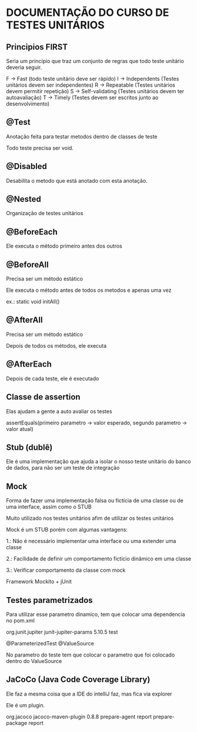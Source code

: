 # DOCUMENTAÇÃO DO CURSO DE TESTES UNITÁRIOS

## Principios FIRST

Seria um princípio que traz um conjunto de regras que todo teste unitário deveria seguir.


F -> Fast (todo teste unitário deve ser rápido)
I -> Independents (Testes unitários devem ser independentes)
R -> Repeatable (Testes unitários devem permitir repetição)
S -> Self-validating (Testes unitários devem ter autoavaliação)
T -> Timely (Testes devem ser escritos junto ao desenvolvimento)



## @Test


Anotação feita para testar metodos dentro de classes de teste

Todo teste precisa ser void.


## @Disabled

Desabilita o metodo que está anotado com esta anotação.


## @Nested

Organização de testes unitários


## @BeforeEach

Ele executa o método primeiro antes dos outros

## @BeforeAll

Precisa ser um método estático

Ele executa o método antes de todos os metodos e apenas uma vez

ex.: static void initAll()


## @AfterAll

Precisa ser um método estático

Depois de todos os métodos, ele executa


## @AfterEach

Depois de cada teste, ele é executado


## Classe de assertion

Elas ajudam a gente a auto avaliar os testes


assertEquals(primeiro parametro -> valor esperado, segundo parametro -> valor atual)



## Stub (dublê)


Ele é uma implementação que ajuda a isolar o nosso teste unitário do banco de dados, para não ser um teste de integração



## Mock


Forma de fazer uma implementação falsa ou fictícia de uma classe ou de uma interface, assim como o STUB

Muito utilizado nos testes unitários afim de utilizar os testes unitários

Mock é um STUB porém com algumas vantagens:

1.: Não é necessário implementar uma interface ou uma extender uma classe

2.: Facilidade de definir um comportamento fictício dinâmico em uma classe

3.: Verificar comportamento da classe com mock


Framework Mockito + jUnit



## Testes parametrizados

Para utilizar esse parametro dinamico, tem que colocar uma dependencia no pom.xml

<dependency>
			<groupId>org.junit.jupiter</groupId>
			<artifactId>junit-jupiter-params</artifactId>
			<version>5.10.5</version>
			<scope>test</scope>
</dependency>

@ParameterizedTest
@ValueSource

No parametro do teste tem que colocar o parametro que foi colocado dentro do ValueSource




## JaCoCo (Java Code Coverage Library)

Ele faz a mesma coisa que a IDE do intelliJ faz, mas fica via explorer

Ele é um plugin.

<plugin>
				<groupId>org.jacoco</groupId>
				<artifactId>jacoco-maven-plugin</artifactId>
				<version>0.8.8</version>
				<executions>
					<execution>
						<goals>
							<goal>prepare-agent</goal>
						</goals>
					</execution>
					<execution>
						<id>report</id>
						<phase>prepare-package</phase>
						<goals>
							<goal>report</goal>
						</goals>
					</execution>
				</executions>
			</plugin>

